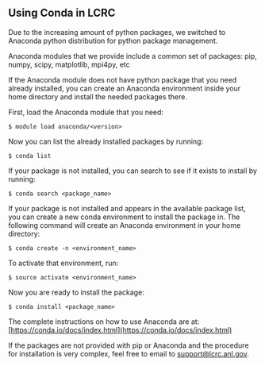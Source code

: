 ## Using Conda in LCRC 

Due to the increasing amount of python packages, we switched to Anaconda python distribution for python package management.

Anaconda modules that we provide include a common set of packages: pip, numpy, scipy, matplotlib, mpi4py, etc

If the Anaconda module does not have python package that you need already installed, you can create an Anaconda environment inside your home directory and install the needed packages there.

First, load the Anaconda module that you need:
```
$ module load anaconda/<version>
```

Now you can list the already installed packages by running:
```
$ conda list
```

If your package is not installed, you can search to see if it exists to install by running:
```
$ conda search <package_name>
```

If your package is not installed and appears in the available package list, you can create a new conda environment to install the package in. The following command will create an Anaconda environment in your home directory:
```
$ conda create -n <environment_name>
```

To activate that environment, run:
```
$ source activate <environment_name>
```

Now you are ready to install the package:
```
$ conda install <package_name>
```

The complete instructions on how to use Anaconda are at:
[https://conda.io/docs/index.html](https://conda.io/docs/index.html)

If the packages are not provided with pip or Anaconda and the procedure for installation is very complex, feel free to email to [support@lcrc.anl.gov](mailto:support@lcrc.anl.gov).
